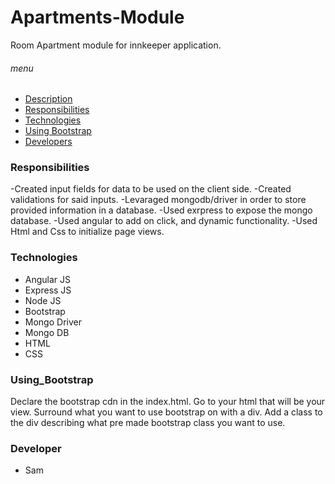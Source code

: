 # Apartments-Module
Room Apartment module for innkeeper application.

###### menu
- [Description](#innkeeper)
- [Responsibilities](#responsibilities)
- [Technologies](#technologies)
- [Using Bootstrap](#using_Bootstrap)
- [Developers](#developers)

### Responsibilities
-Created input fields for data to be used on the client side.
-Created validations for said inputs.
-Levaraged mongodb/driver in order to store provided information in a database.
-Used exrpress to expose the mongo database.
-Used angular to add on click, and dynamic functionality.
-Used Html and Css to initialize page views.

### Technologies
- Angular JS
- Express JS
- Node JS
- Bootstrap
- Mongo Driver
- Mongo DB
- HTML
- CSS

### Using_Bootstrap
Declare the bootstrap cdn in the index.html. 
Go to your html that will be your view.
Surround what you want to use bootstrap on with a div.
Add a class to the div describing what pre made bootstrap class you want to use.

### Developer
- Sam

